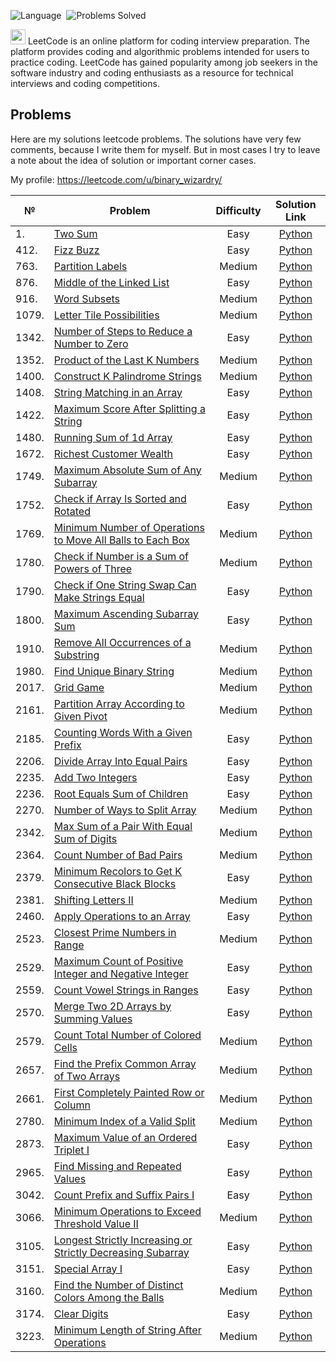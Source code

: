 ![Language](https://img.shields.io/badge/language-Python-blue.svg)&nbsp;
![Problems Solved](https://img.shields.io/badge/problems%20solved-50-green)&nbsp;

[<img width="24" height="24" src="https://img.icons8.com/external-tal-revivo-color-tal-revivo/24/external-level-up-your-coding-skills-and-quickly-land-a-job-logo-color-tal-revivo.png" alt="external-level-up-your-coding-skills-and-quickly-land-a-job-logo-color-tal-revivo"/>](https://leetcode.com/) LeetCode is an online platform for coding interview preparation. The platform provides coding and algorithmic problems intended for users to practice coding. LeetCode has gained popularity among job seekers in the software industry and coding enthusiasts as a resource for technical interviews and coding competitions.

## Problems

Here are my solutions leetcode problems. The solutions have very few comments, because I write them for myself. But in most cases I try to leave a note about the idea of ​​solution or important corner cases.

My profile: https://leetcode.com/u/binary_wizardry/

| № | Problem | Difficulty | Solution Link |
|---|---------|:----------:|:-------------:|
| 1. | [Two Sum](https://leetcode.com/problems/two-sum/) | Easy | [Python](Easy/Two%20Sum.py) |
| 412. | [Fizz Buzz](https://leetcode.com/problems/fizz-buzz/) | Easy | [Python](Easy/Fizz%20Buzz.py) |
| 763. | [Partition Labels](https://leetcode.com/problems/partition-labels/) | Medium | [Python](Medium/Partition%20Labels.py) |
| 876. | [Middle of the Linked List](https://leetcode.com/problems/middle-of-the-linked-list/) | Easy | [Python](Easy/Middle%20of%20the%20Linked%20List.py) |
| 916. | [Word Subsets](https://leetcode.com/problems/word-subsets/) | Medium | [Python](Medium/Word%20Subsets.py) |
| 1079. | [Letter Tile Possibilities](https://leetcode.com/problems/letter-tile-possibilities/) | Medium | [Python](Medium/Letter%20Tile%20Possibilities.py) |
| 1342. | [Number of Steps to Reduce a Number to Zero](https://leetcode.com/problems/number-of-steps-to-reduce-a-number-to-zero/) | Easy | [Python](Easy/Number%20of%20Steps%20to%20Reduce%20a%20Number%20to%20Zero.py) |
| 1352. | [Product of the Last K Numbers](https://leetcode.com/problems/product-of-the-last-k-numbers/) | Medium | [Python](Medium/Product%20of%20the%20Last%20K%20Numbers.py) |
| 1400. | [Construct K Palindrome Strings](https://leetcode.com/problems/construct-k-palindrome-strings/) | Medium | [Python](Medium/Construct%20K%20Palindrome%20Strings.py) |
| 1408. | [String Matching in an Array](https://leetcode.com/problems/string-matching-in-an-array/) | Easy | [Python](Easy/String%20Matching%20in%20an%20Array.py) |
| 1422. | [Maximum Score After Splitting a String](https://leetcode.com/problems/maximum-score-after-splitting-a-string/) | Easy | [Python](Easy/Maximum%20Score%20After%20Splitting%20a%20String.py) |
| 1480. | [Running Sum of 1d Array](https://leetcode.com/problems/running-sum-of-1d-array/) | Easy | [Python](Easy/Running%20Sum%20of%201d%20Array.py) |
| 1672. | [Richest Customer Wealth](https://leetcode.com/problems/richest-customer-wealth/) | Easy | [Python](Easy/Richest%20Customer%20Wealth.py) |
| 1749. | [Maximum Absolute Sum of Any Subarray](https://leetcode.com/problems/maximum-absolute-sum-of-any-subarray/) | Medium | [Python](Medium/Maximum%20Absolute%20Sum%20of%20Any%20Subarray.py) |
| 1752. | [Check if Array Is Sorted and Rotated](https://leetcode.com/problems/check-if-array-is-sorted-and-rotated/) | Easy | [Python](Easy/Check%20if%20Array%20Is%20Sorted%20and%20Rotated.py) |
| 1769. | [Minimum Number of Operations to Move All Balls to Each Box](https://leetcode.com/problems/minimum-number-of-operations-to-move-all-balls-to-each-box/) | Medium | [Python](Medium/Minimum%20Number%20of%20Operations%20to%20Move%20All%20Balls%20to%20Each%20Box.py) |
| 1780. | [Check if Number is a Sum of Powers of Three](https://leetcode.com/problems/check-if-number-is-a-sum-of-powers-of-three/) | Medium | [Python](Medium/Check%20if%20Number%20is%20a%20Sum%20of%20Powers%20of%20Three.py) |
| 1790. | [Check if One String Swap Can Make Strings Equal](https://leetcode.com/problems/check-if-one-string-swap-can-make-strings-equal/) | Easy | [Python](Easy/Check%20if%20One%20String%20Swap%20Can%20Make%20Strings%20Equal.py) |
| 1800. | [Maximum Ascending Subarray Sum](https://leetcode.com/problems/maximum-ascending-subarray-sum/) | Easy | [Python](Easy/Maximum%20Ascending%20Subarray%20Sum.py) |
| 1910. | [Remove All Occurrences of a Substring](https://leetcode.com/problems/remove-all-occurrences-of-a-substring/) | Medium | [Python](Medium/Remove%20All%20Occurrences%20of%20a%20Substring.py) |
| 1980. | [Find Unique Binary String](https://leetcode.com/problems/find-unique-binary-string/) | Medium | [Python](Medium/Find%20Unique%20Binary%20String.py) |
| 2017. | [Grid Game](https://leetcode.com/problems/grid-game/) | Medium | [Python](Medium/Grid%20Game.py) |
| 2161. | [Partition Array According to Given Pivot](https://leetcode.com/problems/partition-array-according-to-given-pivot/) | Medium | [Python](Medium/Partition%20Array%20According%20to%20Given%20Pivot.py) |
| 2185. | [Counting Words With a Given Prefix](https://leetcode.com/problems/counting-words-with-a-given-prefix/) | Easy | [Python](Easy/Counting%20Words%20With%20a%20Given%20Prefix.py) |
| 2206. | [Divide Array Into Equal Pairs](https://leetcode.com/problems/divide-array-into-equal-pairs/) | Easy | [Python](Easy/Divide%20Array%20Into%20Equal%20Pairs.py) |
| 2235. | [Add Two Integers](https://leetcode.com/problems/add-two-integers/) | Easy | [Python](Easy/Add%20Two%20Integers.py) |
| 2236. | [Root Equals Sum of Children](https://leetcode.com/problems/root-equals-sum-of-children/) | Easy | [Python](Easy/Root%20Equals%20Sum%20of%20Children.py) |
| 2270. | [Number of Ways to Split Array](https://leetcode.com/problems/number-of-ways-to-split-array/) | Medium | [Python](Medium/Number%20of%20Ways%20to%20Split%20Array.py) |
| 2342. | [Max Sum of a Pair With Equal Sum of Digits](https://leetcode.com/problems/max-sum-of-a-pair-with-equal-sum-of-digits/) | Medium | [Python](Medium/Max%20Sum%20of%20a%20Pair%20With%20Equal%20Sum%20of%20Digits.py) |
| 2364. | [Count Number of Bad Pairs](https://leetcode.com/problems/count-number-of-bad-pairs/) | Medium | [Python](Medium/Count%20Number%20of%20Bad%20Pairs.py) |
| 2379. | [Minimum Recolors to Get K Consecutive Black Blocks](https://leetcode.com/problems/minimum-recolors-to-get-k-consecutive-black-blocks/) | Easy | [Python](Easy/Minimum%20Recolors%20to%20Get%20K%20Consecutive%20Black%20Blocks.py) |
| 2381. | [Shifting Letters II](https://leetcode.com/problems/shifting-letters-ii/) | Medium | [Python](Medium/Shifting%20Letters%20II.py) |
| 2460. | [Apply Operations to an Array](https://leetcode.com/problems/apply-operations-to-an-array/) | Easy | [Python](Easy/Apply%20Operations%20to%20an%20Array.py) |
| 2523. | [Closest Prime Numbers in Range](https://leetcode.com/problems/closest-prime-numbers-in-range/) | Medium | [Python](Medium/Closest%20Prime%20Numbers%20in%20Range.py) |
| 2529. | [Maximum Count of Positive Integer and Negative Integer](https://leetcode.com/problems/maximum-count-of-positive-integer-and-negative-integer/) | Easy | [Python](Easy/Maximum%20Count%20of%20Positive%20Integer%20and%20Negative%20Integer.py) |
| 2559. | [Count Vowel Strings in Ranges](https://leetcode.com/problems/count-vowel-strings-in-ranges/) | Easy | [Python](Easy/Count%20Vowel%20Strings%20in%20Ranges.py) |
| 2570. | [Merge Two 2D Arrays by Summing Values](https://leetcode.com/problems/merge-two-2d-arrays-by-summing-values/) | Easy | [Python](Easy/Merge%20Two%202D%20Arrays%20by%20Summing%20Values.py) |
| 2579. | [Count Total Number of Colored Cells](https://leetcode.com/problems/count-total-number-of-colored-cells/) | Medium | [Python](Medium/Count%20Total%20Number%20of%20Colored%20Cells.py) |
| 2657. | [Find the Prefix Common Array of Two Arrays](https://leetcode.com/problems/find-the-prefix-common-array-of-two-arrays/) | Medium | [Python](Medium/Find%20the%20Prefix%20Common%20Array%20of%20Two%20Arrays.py) |
| 2661. | [First Completely Painted Row or Column](https://leetcode.com/problems/first-completely-painted-row-or-column/) | Medium | [Python](Medium/First%20Completely%20Painted%20Row%20or%20Column.py) |
| 2780. | [Minimum Index of a Valid Split](https://leetcode.com/problems/minimum-index-of-a-valid-split/) | Medium | [Python](Medium/Minimum%20Index%20of%20a%20Valid%20Split.py) |
| 2873. | [Maximum Value of an Ordered Triplet I](https://leetcode.com/problems/maximum-value-of-an-ordered-triplet-i/) | Easy | [Python](Easy/Maximum%20Value%20of%20an%20Ordered%20Triplet%20I.py) |
| 2965. | [Find Missing and Repeated Values](https://leetcode.com/problems/find-missing-and-repeated-values/) | Easy | [Python](Easy/Find%20Missing%20and%20Repeated%20Values.py) |
| 3042. | [Count Prefix and Suffix Pairs I](https://leetcode.com/problems/count-prefix-and-suffix-pairs-i/) | Easy | [Python](Easy/Count%20Prefix%20and%20Suffix%20Pairs%20I.py) |
| 3066. | [Minimum Operations to Exceed Threshold Value II](https://leetcode.com/problems/minimum-operations-to-exceed-threshold-value-ii/) | Medium | [Python](Medium/Minimum%20Operations%20to%20Exceed%20Threshold%20Value%20II.py) |
| 3105. | [Longest Strictly Increasing or Strictly Decreasing Subarray](https://leetcode.com/problems/longest-strictly-increasing-or-strictly-decreasing-subarray/) | Easy | [Python](Easy/Longest%20Strictly%20Increasing%20or%20Strictly%20Decreasing%20Subarray.py) |
| 3151. | [Special Array I](https://leetcode.com/problems/special-array-i/) | Easy | [Python](Easy/Special%20Array%20I.py) |
| 3160. | [Find the Number of Distinct Colors Among the Balls](https://leetcode.com/problems/find-the-number-of-distinct-colors-among-the-balls/) | Medium | [Python](Medium/Find%20the%20Number%20of%20Distinct%20Colors%20Among%20the%20Balls.py) |
| 3174. | [Clear Digits](https://leetcode.com/problems/clear-digits/) | Easy | [Python](Easy/Clear%20Digits.py) |
| 3223. | [Minimum Length of String After Operations](https://leetcode.com/problems/minimum-length-of-string-after-operations/) | Medium | [Python](Medium/Minimum%20Length%20of%20String%20After%20Operations.py) |
